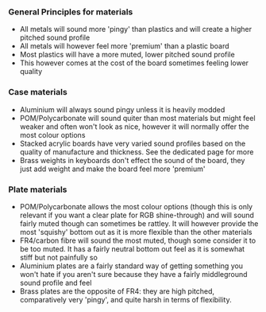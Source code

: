 ### General Principles for materials
- All metals will sound more 'pingy' than plastics and will create a higher pitched sound profile
- All metals will however feel more 'premium' than a plastic board
- Most plastics will have a more muted, lower pitched sound profile 
- This however comes at the cost of the board sometimes feeling lower quality

### Case materials
- Aluminium will always sound pingy unless it is heavily modded
- POM/Polycarbonate will sound quiter than most materials but might feel weaker and often won't look as nice, however it will normally offer the most colour options
- Stacked acrylic boards have very varied sound profiles based on the quality of manufacture and thickness. See the dedicated page for more
- Brass weights in keyboards don't effect the sound of the board, they just add weight and make the board feel more 'premium'

### Plate materials
- POM/Polycarbonate allows the most colour options (though this is only relevant if you want a clear plate for RGB shine-through) and will sound fairly muted though can sometimes be rattley. It will however provide the most 'squishy' bottom out as it is more flexible than the other materials
- FR4/carbon fibre will sound the most muted, though some consider it to be too muted. It has a fairly neutral bottom out feel as it is somewhat stiff but not painfully so
- Aluminium plates are a fairly standard way of getting something you won't hate if you aren't sure because they have a fairly middleground sound profile and feel 
- Brass plates are the opposite of FR4: they are high pitched, comparatively very 'pingy', and quite harsh in terms of flexibility.